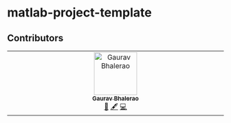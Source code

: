 # matlab-project-template

## Contributors

<!-- ALL-CONTRIBUTORS-LIST:START - Do not remove or modify this section -->
<!-- prettier-ignore-start -->
<!-- markdownlint-disable -->
<table>
  <tbody>
    <tr>
      <td align="center" valign="top" width="14.28%"><a href="https://github.com/gvbhalerao591"><img src="https://avatars.githubusercontent.com/u/34817097?v=4?s=100" width="100px;" alt="Gaurav Bhalerao"/><br /><sub><b>Gaurav Bhalerao</b></sub></a><br /><a href="#ideas-gvbhalerao591" title="Ideas, Planning, & Feedback">🤔</a> <a href="#content-gvbhalerao591" title="Content">🖋</a> <a href="#code-gvbhalerao591" title="Code">💻</a></td>
    </tr>
  </tbody>
</table>

<!-- markdownlint-restore -->
<!-- prettier-ignore-end -->

<!-- ALL-CONTRIBUTORS-LIST:END -->

